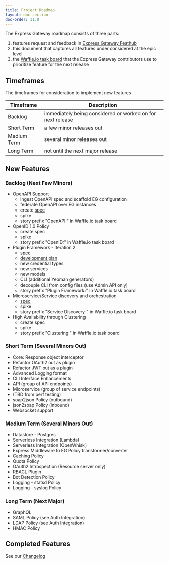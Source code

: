 ```yaml
---
title: Project Roadmap
layout: doc-section
doc-order: 31.0
---
```


The Express Gateway roadmap consists of three parts:
1. features request and feedback in [Express Gateway Feathub](https://feathub.com/ExpressGateway/express-gateway)
2. this document that captures all features under considered at the epic level
3. the [Waffle.io task board](https://waffle.io/ExpressGateway/express-gateway) that the Express Gateway contributors use to prioritize feature for the next release

## Timeframes
The timeframes for consideration to implement new features

| Timeframe   | Description                                                |
|---          | ---                                                        |
| Backlog     | immediately being considered or worked on for next release |
| Short Term  | a few minor releases out                                   |
| Medium Term | several minor releases out                                 |
| Long Term   | not until the next major release                           |

## New Features


### Backlog (Next Few Minors)
* OpenAPI Support
  - ingest OpenAPI spec and scaffold EG configuration
  - federate OpenAPI over EG instances
  - create [spec](https://docs.google.com/document/d/12OsuoxjrFqJeNQbxkCeSLLrIR6PG6QMyHHrIkAHk1fc/edit?usp=sharing)
  - spike
  - story prefix "OpenAPI:" in Waffle.io task board
* OpenID 1.0 Policy
  - create spec
  - spike
  - story prefix "OpenID:" in Waffle.io task board
* Plugin Framework - Iteration 2
  - [spec](https://docs.google.com/document/d/1jSDul2n_xbeKNtnek69M79-geur6aTWShAcBZ9evD0E/edit)
  - [development plan](https://docs.google.com/document/d/1nVQIL4A_oJ1wy1XdXBSX7uX27A5tDD62n_4GvpuWCk8/edit)
  - new credential types
  - new services
  - new models
  - CLI (additional Yeoman generators)
  - decouple CLI from config files (use Admin API only)
  - story prefix "Plugin Framework:" in Waffle.io task board
* Microservice/Service discovery and orchestration
  - [spec](https://docs.google.com/document/d/1wkpcVGAnI2rQzetMJ6QVHUrE9TBXf0YvxqYAWUsCerY/edit)
  - spike
  - story prefix "Service Discovery:" in Waffle.io task board
* High Availability through Clustering
  - create spec
  - spike
  - story prefix "Clustering:" in Waffle.io task board

### Short Term (Several Minors Out)
* Core: Response object interceptor
* Refactor OAuth2 out as plugin
* Refactor JWT out as a plugin
* Advanced Logging format
* CLI Interface Enhancements
* API (group of API endpoints)
* Microservice (group of service endpoints)
* (TBD from perf testing)
* soap2json Policy (outbound)
* json2soap Policy (inbound)
* Websocket support

### Medium Term (Several Minors Out)
* Datastore - Postgres
* Serverless Integration (Lambda)
* Serverless Integration (OpenWhisk)
* Express Middleware to EG Policy transformer/converter
* Caching Policy
* Quota Policy
* OAuth2 Introspection (Resource server only)
* RBACL Plugin
* Bot Detection Policy
* Logging - statsd Policy
* Logging - syslog Policy

### Long Term (Next Major)
* GraphQL
* SAML Policy (see Auth Integration)
* LDAP Policy (see Auth Integration)
* HMAC Policy


## Completed Features

See our [Changelog](https://github.com/ExpressGateway/express-gateway/releases)
